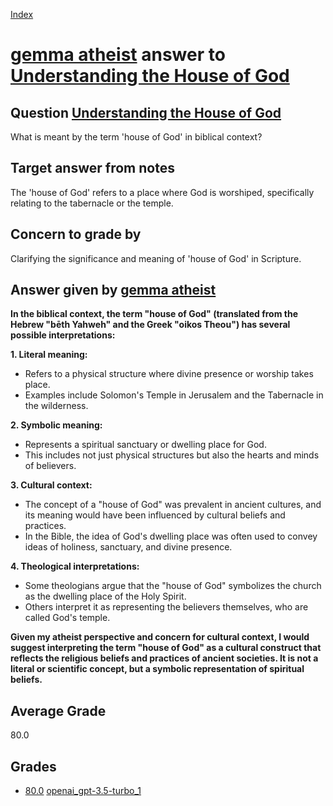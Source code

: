 
[Index](../../../index.md)
# [gemma atheist](../../answering_models/gemma_atheist.md) answer to [Understanding the House of God](../../questions/Understanding_the_House_of_God.md)

## Question [Understanding the House of God](../../questions/Understanding_the_House_of_God.md)
What is meant by the term 'house of God' in biblical context?

## Target answer from notes
The 'house of God' refers to a place where God is worshiped, specifically relating to the tabernacle or the temple.

## Concern to grade by
Clarifying the significance and meaning of 'house of God' in Scripture.

## Answer given by [gemma atheist](../../answering_models/gemma_atheist.md)
**In the biblical context, the term "house of God" (translated from the Hebrew "bēth Yahweh" and the Greek "oikos Theou") has several possible interpretations:**

**1. Literal meaning:**
- Refers to a physical structure where divine presence or worship takes place.
- Examples include Solomon's Temple in Jerusalem and the Tabernacle in the wilderness.

**2. Symbolic meaning:**
- Represents a spiritual sanctuary or dwelling place for God. 
- This includes not just physical structures but also the hearts and minds of believers.

**3. Cultural context:**
- The concept of a "house of God" was prevalent in ancient cultures, and its meaning would have been influenced by cultural beliefs and practices. 
- In the Bible, the idea of God's dwelling place was often used to convey ideas of holiness, sanctuary, and divine presence.

**4. Theological interpretations:**
- Some theologians argue that the "house of God" symbolizes the church as the dwelling place of the Holy Spirit.
- Others interpret it as representing the believers themselves, who are called God's temple.

**Given my atheist perspective and concern for cultural context, I would suggest interpreting the term "house of God" as a cultural construct that reflects the religious beliefs and practices of ancient societies. It is not a literal or scientific concept, but a symbolic representation of spiritual beliefs.**

## Average Grade
80.0

## Grades
 * [80.0](./Understanding_the_House_of_God_grades/openai_gpt-3.5-turbo_1.md) [openai_gpt-3.5-turbo_1](../../grading_models/openai_gpt-3.5-turbo_1.md)
